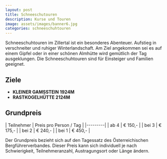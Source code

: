 ```yaml
---
layout: post
title: Schneeschutouren
description: Kurse und Touren
image: assets/images/banner6.jpg
categories: schneeschuhtouren
---
```


Schneeschuhtouren im Zillertal ist ein besonderes Abenteuer. Aufstieg in verschneiter und ruhiger Winterlandschaft. Am Ziel angekommen sei es auf einem Gipfel oder in einer schönen Almhütte wird gemütlich der Tag ausgeklungen. Die Schneeschuhtouren sind für Einsteiger und Familien geeignet.

## Ziele
- **KLEINER GAMSSTEIN 1924M**
- **RASTKOGELHÜTTE 2124M**

## Grundpreis

| Teilnehmer | Preis pro Person / Tag |
|---------|
| ab 4 | € 150,- |
| bei 3 | € 175,- |
| bei 2 | € 240,- |
| bei 1 | € 450,- |

Der Grundpreis bezieht sich auf den Tagessatz des Österreichischen Bergführerverbandes.
Dieser Preis kann sich individuell je nach Schwierigkeit, Teilnehmeranzahl, Austragungsort oder Länge ändern.